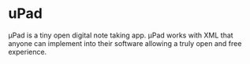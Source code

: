 # uPad
µPad is a tiny open digital note taking app. µPad works with XML that anyone can implement into their software allowing a truly open and free experience.
